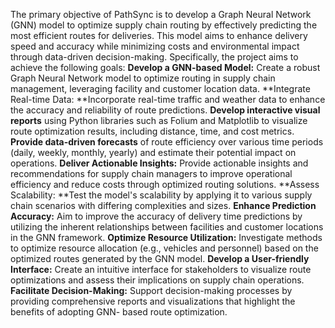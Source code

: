 The primary objective of PathSync is to develop a Graph Neural Network (GNN) model to optimize supply chain routing by effectively predicting the most efficient routes for deliveries. This model aims to enhance delivery speed and accuracy while minimizing costs and environmental impact through data-driven decision-making. Specifically, the project aims to achieve the following goals: 
**Develop a GNN-based Model:** Create a robust Graph Neural Network model to optimize routing in supply chain management, leveraging facility and customer location data. 
**Integrate Real-time Data: **Incorporate real-time traffic and weather data to enhance the accuracy and reliability of route predictions. 
**Develop interactive visual reports** using Python libraries such as Folium and Matplotlib to visualize route optimization results, including distance, time, and cost metrics. 
**Provide data-driven forecasts** of route efficiency over various time periods (daily, weekly, monthly, yearly) and estimate their potential impact on operations. 
**Deliver Actionable Insights:** Provide actionable insights and recommendations for supply chain managers to improve operational efficiency and reduce costs through optimized routing solutions. 
**Assess Scalability: **Test the model's scalability by applying it to various supply chain scenarios with differing complexities and sizes. 
**Enhance Prediction Accuracy:** Aim to improve the accuracy of delivery time predictions by utilizing the inherent relationships between facilities and customer locations in the GNN framework. 
**Optimize Resource Utilization:** Investigate methods to optimize resource allocation (e.g., vehicles and personnel) based on the optimized routes generated by the GNN model. 
**Develop a User-friendly Interface:** Create an intuitive interface for stakeholders to visualize route optimizations and assess their implications on supply chain operations. 
**Facilitate Decision-Making:** Support decision-making processes by providing comprehensive reports and visualizations that highlight the benefits of adopting GNN- based route optimization. 

